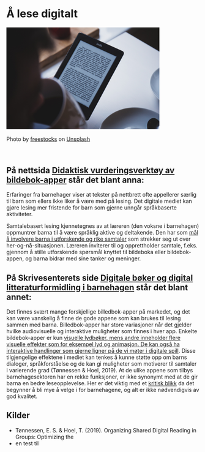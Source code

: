 # Å lese digitalt
<img src="digLesing.jpg" width = "400px">


Photo by <a href="https://unsplash.com/@freestocks?utm_source=unsplash&utm_medium=referral&utm_content=creditCopyText">freestocks</a> on <a href="https://unsplash.com/s/photos/digital-reading?utm_source=unsplash&utm_medium=referral&utm_content=creditCopyText">Unsplash</a>

<br>

## På nettsida [Didaktisk vurderingsverktøy av bildebok-apper](http://vebb.uis.no/) står det blant anna:

Erfaringer fra barnehager viser at tekster på nettbrett ofte appellerer særlig til barn som ellers ikke liker å være med på lesing. Det digitale mediet kan gjøre lesing mer fristende for barn som gjerne unngår språkbaserte aktiviteter.

Samtalebasert lesing kjennetegnes av at læreren (den voksne i barnehagen) oppmuntrer barna til å være språklig aktive og deltakende. Den har som <u>mål å involvere barna i utforskende og rike samtaler</u> som strekker seg ut over her-og-nå-situasjonen. Læreren inviterer til og opprettholder samtale, f.eks. gjennom å stille utforskende spørsmål knyttet til bildeboka eller bildebok-appen, og barna bidrar med sine tanker og meninger. 

## På Skrivesenterets side [Digitale bøker og digital litteraturformidling i barnehagen](https://skrivesenteret.no/ressurs/digitale-boker-og-digital-litteraturformidling-i-barnehagen/) står det blant annet:

Det finnes svært mange forskjellige billedbok-apper på markedet, og det kan være vanskelig å finne de gode appene som kan brukes til lesing sammen med barna. Billedbok-apper har store variasjoner når det gjelder hvilke audiovisuelle og interaktive muligheter som finnes i hver app. Enkelte bildebok-apper er kun <u>visuelle lydbøker, mens andre inneholder flere visuelle effekter som for eksempel lyd og animasjon. De kan også ha interaktive handlinger som gjerne ligner på de vi møter i digitale spill</u>. Disse tilgjengelige effektene i mediet kan tenkes å kunne støtte opp om barns dialoger, språkforståelse og de kan gi muligheter som motiverer til samtaler i varierende grad (Tønnessen & Hoel, 2019). At de ulike appene som tilbys barnehagesektoren har en rekke funksjoner, er ikke synonymt med at de gir barna en bedre leseopplevelse. Her er det viktig med et <u>kritisk blikk</u> da det begynner å bli mye å velge i for barnehagene, og alt er ikke nødvendigvis av god kvalitet.


## Kilder
- Tønnessen, E. S. & Hoel, T. (2019). Organizing Shared Digital Reading in Groups: Optimizing the 
- en test til
